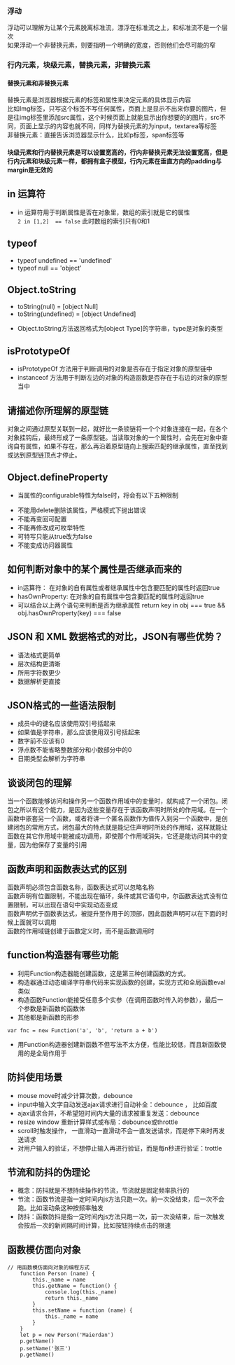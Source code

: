 ### 浮动
浮动可以理解为让某个元素脱离标准流，漂浮在标准流之上，和标准流不是一个层次  
如果浮动一个非替换元素，则要指明一个明确的宽度，否则他们会尽可能的窄

### 行内元素，块级元素，替换元素，非替换元素
#### 替换元素和非替换元素
替换元素是浏览器根据元素的标签和属性来决定元素的具体显示内容  
比如Img标签，只写这个标签不写任何属性，页面上是显示不出来你要的图片，但是往img标签里添加src属性，这个时候页面上就能显示出你想要的的图片，src不同，页面上显示的内容也就不同，同样为替换元素的为input，textarea等标签  
非替换元素：直接告诉浏览器显示什么，比如p标签，span标签等
#### 块级元素和行内替换元素是可以设置宽高的，行内非替换元素无法设置宽高，但是行内元素和块级元素一样，都拥有盒子模型，行内元素在垂直方向的padding与margin是无效的

## in 运算符
- in 运算符用于判断属性是否在对象里，数组的索引就是它的属性  
`2 in [1,2]  == false`  此时数组的索引只有0和1

## typeof 
- typeof undefined == 'undefined'  
- typeof null == 'object'

## Object.toString
- toString(null) = [object Null]
- toString(undefined) = [object Undefined]
+ Object.toString方法返回格式为[object Type]的字符串，type是对象的类型

## isPrototypeOf 
+ isPrototypeOf 方法用于判断调用的对象是否存在于指定对象的原型链中
+ instanceof 方法用于判断左边的对象的构造函数是否存在于右边的对象的原型当中

## 请描述你所理解的原型链
对象之间通过原型关联到一起，就好比一条锁链将一个个对象连接在一起，在各个对象挂钩后，最终形成了一条原型链。当读取对象的一个属性时，会先在对象中查询自有属性，如果不存在，那么再沿着原型链向上搜索匹配的继承属性，直至找到或达到原型链顶点才停止。

## Object.defineProperty
+ 当属性的configurable特性为false时，将会有以下五种限制
- 不能用delete删除该属性，严格模式下抛出错误
- 不能再变回可配置
- 不能再修改成可枚举特性
- 可特写只能从true改为false
- 不能变成访问器属性

## 如何判断对象中的某个属性是否继承而来的
+ in运算符： 在对象的自有属性或者继承属性中包含要匹配的属性时返回true
+ hasOwnProperty: 在对象的自有属性中包含要匹配的属性时返回true
+ 可以结合以上两个语句来判断是否为继承属性
return key in obj === true && obj.hasOwnProperty(key) === false 

## JSON 和 XML 数据格式的对比，JSON有哪些优势？
+ 语法格式更简单
+ 层次结构更清晰
+ 所用字符数更少
+ 数据解析更直接

## JSON格式的一些语法限制
+ 成员中的键名应该使用双引号括起来
+ 如果值是字符串，那么应该使用双引号括起来
+ 数字前不应该有0
+ 浮点数不能省略整数部分和小数部分中的0
+ 日期类型会解析为字符串

## 谈谈闭包的理解
当一个函数能够访问和操作另一个函数作用域中的变量时，就构成了一个闭包。闭包之所以有这个能力，是因为这些变量存在于该函数声明时所处的作用域。在一个函数中嵌套另一个函数，或者将讲一个匿名函数作为值传入到另一个函数中，是创建闭包的常用方式，闭包最大的特点就是能记住声明时所处的作用域，这样就能让函数在其它作用域中能被成功调用，即使那个作用域消失，它还是能访问其中的变量，因为他保存了变量的引用

## 函数声明和函数表达式的区别
函数声明必须包含函数名称，函数表达式可以忽略名称  
函数声明有位置限制，不能出现在循环，条件或其它语句中，尔函数表达式没有位置限制，可以出现在语句中实现动态变成  
函数声明优于函数表达式，被提升至作用于的顶部，因此函数声明可以在下面的时候上面就可以调用  
函数的作用域链创建于函数定义时，而不是函数调用时  

## function构造器有哪些功能
+ 利用Function构造器能创建函数，这是第三种创建函数的方式。
+ 构造器通过动态编译字符串代码来实现函数的创建，实现方式和全局函数eval类似
+ 构造函数Function能接受任意多个实参（在调用函数时传入的参数），最后一个参数是新函数的函数体
+ 其他都是新函数的形参
```
var fnc = new Function('a', 'b', 'return a + b')
```
+ 用Function构造器创建新函数不但写法不太方便，性能比较低，而且新函数使用的是全局作用于

## 防抖使用场景
+ mouse move时减少计算次数，debounce
+ input中输入文字自动发送ajax请求进行自动补全：debounce ， 比如百度
+ ajax请求合并，不希望短时间内大量的请求被重复发送：debounce 
+ resize window 重新计算样式或布局：debounce或throttle
+ scroll时触发操作， 一直滑动一直滑动不会一直发送请求，而是停下来时再发送请求
+ 对用户输入的验证，不想停止输入再进行验证，而是每n秒进行验证：trottle

## 节流和防抖的伪理论
+ 概念：防抖就是不想持续操作的节流，节流就是固定频率执行的
+ 节流：函数节流是指一定时间内js方法只跑一次。前一次没结束，后一次不会跑。比如滚动条这种按频率触发
+ 防抖：函数防抖是指一定时间内js方法只跑一次，前一次没结束，后一次触发会按后一次的新间隔时间计算，比如按钮持续点击的限速

## 函数模仿面向对象
```
// 用函数模仿面向对象的编程方式
    function Person (name) {
        this._name = name
        this.getName = function() {
            console.log(this._name)
            return this._name
        }
        this.setName = function (name) {
            this._name = name
        }
    }
    let p = new Person('Maierdan')
    p.getName()
    p.setName('张三')
    p.getName()
```